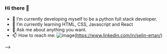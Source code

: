 ### Hi there 👋

- 🔭 I’m currently developing myself to be a python full stack developer.
- 🌱 I’m currently learning HTML, CSS, Javascript and React
- 💬 Ask me about anything you want.
- 📫 How to reach me: ![image](https://user-images.githubusercontent.com/116911857/208383076-b2d01d7b-93ba-48da-a32a-9836f28bcd11.png)(https://www.linkedin.com/in/selin-ertan/)



-->

